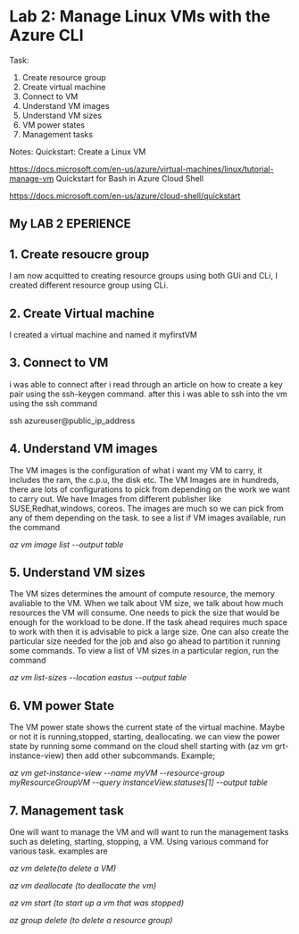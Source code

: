 # Lab 2: Manage Linux VMs with the Azure CLI

Task: 

1. Create resource group
2. Create virtual machine
3. Connect to VM
4. Understand VM images
5. Understand VM sizes
6. VM power states
7. Management tasks


Notes:
Quickstart: Create a Linux VM

https://docs.microsoft.com/en-us/azure/virtual-machines/linux/tutorial-manage-vm
Quickstart for Bash in Azure Cloud Shell

https://docs.microsoft.com/en-us/azure/cloud-shell/quickstart










## My LAB 2 EPERIENCE

## 1. Create resoucre group
I am now acquitted to creating resource groups using both GUi and CLi, I created different resource group using CLi.

## 2. Create Virtual machine
I created a virtual machine and named it myfirstVM

## 3. Connect to VM

i was able to connect after i read through an article on how to create a key pair using the ssh-keygen command. after this i was able to ssh into the vm using the ssh command

ssh azureuser@public_ip_address

## 4. Understand VM images

The VM images is the configuration of what i want my VM to carry, it includes the ram, the c.p.u, the disk etc. The VM Images are in hundreds, there are lots of configurations to pick from depending on the work we want to carry out. We have Images from different publisher like SUSE,Redhat,windows, coreos. The images are much so we can pick from any of them depending on the task. to see a list if VM images available, run the command

_az vm image list --output table_

## 5. Understand VM sizes

The VM sizes determines the amount of compute resource, the memory avaliable to the VM. When we talk about VM size, we talk about how much resources the VM will consume. One needs to pick the size that would be enough for the workload to be done. If the task ahead requires much space to work with then it is advisable to pick a large size. One can also create the particular size needed for the job and also go ahead to partition it running some commands. To view a list of VM sizes in a particular region, run the command

_az vm list-sizes --location eastus --output table_

## 6. VM power State

The VM power state shows the current state of the virtual machine. Maybe or not it is running,stopped, starting, deallocating. we can view the power state by running some command on the cloud shell starting with (az vm grt-instance-view) then add other subcommands. 
Example;

_az vm get-instance-view --name myVM --resource-group myResourceGroupVM --query instanceView.statuses[1] --output table_

## 7. Management task

One will want to manage the VM and will want to run the management tasks such as deleting, starting, stopping, a VM. Using various command for various task. examples are

_az vm delete(to delete a VM)_

_az vm deallocate (to deallocate the vm)_

_az vm start (to start up a vm that was stopped)_

_az group delete (to delete a resource group)_